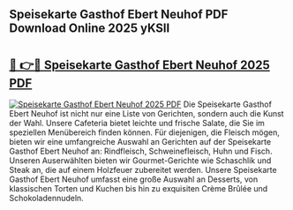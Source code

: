 ## Speisekarte Gasthof Ebert Neuhof PDF Download Online 2025 yKSlI

# <h2><a href="http://gc9jrqw.nevu.top/?p=Speisekarte+Gasthof+Ebert+Neuhof">🔗 👉🔴 Speisekarte Gasthof Ebert Neuhof 2025 PDF</a></h2>

[![Speisekarte Gasthof Ebert Neuhof 2025 PDF](https://i.imgur.com/dBaPXMq.png)](http://gc9jrqw.nevu.top/?p=Speisekarte+Gasthof+Ebert+Neuhof)
Die Speisekarte Gasthof Ebert Neuhof ist nicht nur eine Liste von Gerichten, sondern auch die Kunst der Wahl. Unsere Cafeteria bietet leichte und frische Salate, die Sie im speziellen Menübereich finden können. Für diejenigen, die Fleisch mögen, bieten wir eine umfangreiche Auswahl an Gerichten auf der Speisekarte Gasthof Ebert Neuhof an: Rindfleisch, Schweinefleisch, Huhn und Fisch. Unseren Auserwählten bieten wir Gourmet-Gerichte wie Schaschlik und Steak an, die auf einem Holzfeuer zubereitet werden. Unsere Speisekarte Gasthof Ebert Neuhof umfasst eine große Auswahl an Desserts, von klassischen Torten und Kuchen bis hin zu exquisiten Crème Brûlée und Schokoladennudeln.

